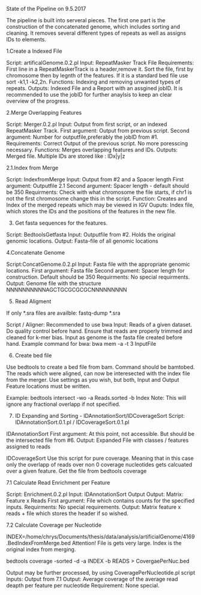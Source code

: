 State of the Pipeline on 9.5.2017

The pipeline is built into serveral pieces.
The first one part is the construction of the concatenated genome, which includes sorting and cleaning.
It removes several different types of repeats as well as assigns IDs to elements.



1.Create a Indexed File

Script: artificalGenome.0.2.pl
Input: RepeatMasker Track File
Requirements: First line in a RepeatMaskerTrack is a header,remove it. Sort the file, first by chromosome then by legnth of the features. If it is a standard bed file use sort -k1,1 -k2,2n.
Functions: Indexing and removing unwanted types of repeats.
Outputs: Indexed File and a Report with an assgined jobID. It is recommended to use the jobID for further anaylsis to keep an clear overview of the progress.



2.Merge Overlapping Features

Script: Merger.0.2.pl
Input: Output from first script, or an indexed RepeatMasker Track. 
First argument: Output from previous script.
Second argument: Number for outputfile,preferably the jobID from #1.
Requirements: Correct Output of the previous script. No more poresscing necessary.
Functions: Merges overlapping features and IDs.
Outputs: Merged file. Multiple IDs are stored like : IDx|y|z



2.1.Index from Merge

Script: IndexfromMerge
Input: Output from #2 and a Spacer length
First argument: Outputfile 2.1
Second argument: Spacer length - default should be 350
Requirments: Check with what chromosome the file starts, if chr1 is not the first chromosome change this in the script.
Function: Creates and Index of the merged repeats which may be viewed in IGV
Ouputs: Index file, which stores the IDs and the positions of the features in the new file.



3. Get fasta sequences for the features.

Script: BedtoolsGetfasta
Input: Outputfile from #2. Holds the original genomic locations.
Output: Fasta-file of all genomic locations



4.Concatenate Genome

Script:ConcatGenome.0.2.pl
Input: Fasta file with the appropriate genomic locations. 
First argument: Fasta file
Second argument: Spacer length for construction. Default should be 350
Requirments: No special requirments.
Output: Genome file with the structure NNNNNNNNNNAGCTGCGCGCGCNNNNNNNNN



5. Read Aligment

If only *.sra files are availble:
fastq-dump *.sra

Script / Aligner: Recommended to use bwa
Input: Reads of a given dataset. Do quality control before hand. Ensure that reads are properly trimmed and cleaned for k-mer bias. Input as genome is the fasta file created before hand.
Example command for bwa:
bwa mem -a -t 3  InputFile 



6. Create bed file

Use bedtools to create a bed file from bam.
Command should be bamtobed.
The reads which were aligned, can now be interesected with the index file from the merger.
Use settings as you wish, but both, Input and Output Feature locations must be written.

Example:
bedtools intersect -wo -a Reads.sorted -b Index
Note:
This will ignore any fractional overlapp if not specified.



7. ID Expanding and Sorting - IDAnnotationSort/IDCoverageSort
Script: IDAnnotationSort.0.1.pl / IDCoverageSort.0.1.pl

IDAnnotationSort
First argument: At this point, not accessible. But should be the intersected file from #6.
Output: Expanded File with classes / features assigned to reads

IDCoverageSort
Use this script for pure coverage. Meaning that in this case only the overlapp of reads over non 0 coverage nucleotides gets calcuated over a given feature.
Get the file from bedtools coverage



7.1 Calculate Read Enrichment per Feature

Script: Enrichment.0.2.pl
Input: IDAnnotationSort Output
Output: Matrix: Feature x Reads
First argument: File which contains counts for the specified inputs.
Requirments: No special requirements.
Output: Matrix feature x reads + file which stores the header if so wished.



7.2 Calculate Coverage per Nucleotide

INDEX=/home/chrys/Documents/thesis/data/analysis/artificialGenome/4169.BedIndexFromMerge.bed
Attention! File is gets very large.
Index is the original index from merging.

bedtools coverage -sorted -d -a INDEX -b READS > CovergaePerNuc.bed

Output may be further processed, by using CoveragePerNucleotide.pl script
Inputs: Output from 7.1
Output: Average coverage of the average read deapth per feature per nucleotide 
Requirement: None special.



